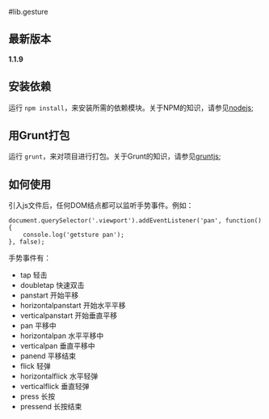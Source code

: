 #lib.gesture

## 最新版本

**1.1.9**

## 安装依赖

运行 `npm install`，来安装所需的依赖模块。关于NPM的知识，请参见[nodejs](http://nodejs.org/);

## 用Grunt打包

运行 `grunt`，来对项目进行打包。关于Grunt的知识，请参见[gruntjs](http://gruntjs.com/);

## 如何使用

引入js文件后，任何DOM结点都可以监听手势事件。例如：


	document.querySelector('.viewport').addEventListener('pan', function(){
		console.log('getsture pan');
	}, false);

手势事件有：

- tap 轻击
- doubletap 快速双击
- panstart 开始平移
- horizontalpanstart 开始水平平移
- verticalpanstart 开始垂直平移
- pan 平移中
- horizontalpan 水平平移中
- verticalpan 垂直平移中
- panend 平移结束
- flick 轻弹
- horizontalflick 水平轻弹
- verticalflick 垂直轻弹
- press 长按
- pressend 长按结束